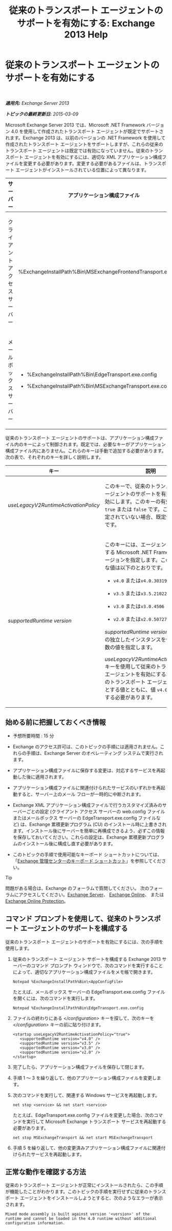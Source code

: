 ﻿---
title: '従来のトランスポート エージェントのサポートを有効にする: Exchange 2013 Help'
TOCTitle: 従来のトランスポート エージェントのサポートを有効にする
ms:assetid: 00617e87-7199-406e-b4a3-94378f657f1f
ms:mtpsurl: https://technet.microsoft.com/ja-jp/library/JJ591524(v=EXCHG.150)
ms:contentKeyID: 49115877
ms.date: 04/24/2018
mtps_version: v=EXCHG.150
ms.translationtype: HT
---

# 従来のトランスポート エージェントのサポートを有効にする

 

_**適用先:** Exchange Server 2013_

_**トピックの最終更新日:** 2015-03-09_

Microsoft Exchange Server 2013 では、Microsoft .NET Framework バージョン 4.0 を使用して作成されたトランスポート エージェントが既定でサポートされます。Exchange 2013 は、以前のバージョンの .NET Framework を使用して作成されたトランスポート エージェントをサポートしますが、これらの従来のトランスポート エージェントは既定では有効になっていません。従来のトランスポート エージェントを有効にするには、適切な XML アプリケーション構成ファイルを変更する必要があります。変更する必要があるファイルは、トランスポート エージェントがインストールされている位置によって異なります。


<table>
<colgroup>
<col style="width: 33%" />
<col style="width: 33%" />
<col style="width: 33%" />
</colgroup>
<thead>
<tr class="header">
<th>サーバー</th>
<th>アプリケーション構成ファイル</th>
<th>Microsoft Windows サービス</th>
</tr>
</thead>
<tbody>
<tr class="odd">
<td><p>クライアント アクセス サーバー</p></td>
<td><p>%ExchangeInstallPath%Bin\MSExchangeFrontendTransport.exe.config</p></td>
<td><p>Microsoft Exchange フロント エンド トランスポート (MSExchangeFrontendTransport)</p></td>
</tr>
<tr class="even">
<td><p>メールボックス サーバー</p></td>
<td><ul>
<li><p>%ExchangeInstallPath%Bin\EdgeTransport.exe.config</p></li>
<li><p>%ExchangeInstallPath%Bin\MSExchangeTransport.exe.config</p></li>
</ul></td>
<td><p>Microsoft Exchange トランスポート (MSExchangeTransport)</p></td>
</tr>
</tbody>
</table>


従来のトランスポート エージェントのサポートは、アプリケーション構成ファイル内のキーによって制御されます。既定では、必要なキーがアプリケーション構成ファイル内にありません。これらのキーは手動で追加する必要があります。次の表で、それぞれのキーを詳しく説明します。


<table>
<colgroup>
<col style="width: 50%" />
<col style="width: 50%" />
</colgroup>
<thead>
<tr class="header">
<th>キー</th>
<th>説明</th>
</tr>
</thead>
<tbody>
<tr class="odd">
<td><p><em>useLegacyV2RuntimeActivationPolicy</em></p></td>
<td><p>このキーで、従来のトランスポート エージェントのサポートを有効または無効にします。このキーの有効な値は、<code>true</code> または <code>false</code> です。このキーが指定されていない場合、既定値は <code>false</code> です。</p></td>
</tr>
<tr class="even">
<td><p><em>supportedRuntime version</em></p></td>
<td><p>このキーには、エージェントが必要とする Microsoft .NET Framework のバージョンを指定します。このキーで有効な値は以下のとおりです。</p>
<ul>
<li><p><code>v4.0</code> または<code>v4.0.30319</code></p></li>
<li><p><code>v3.5</code> または<code>v3.5.21022</code></p></li>
<li><p><code>v3.0</code> または<code>v3.0.4506</code></p></li>
<li><p><code>v2.0</code> または<code>v2.0.50727</code></p></li>
</ul>
<p><em>supportedRuntime version</em> キーの複数の独立したインスタンスを使用して、複数の値を指定します。</p>
<p><em>useLegacyV2RuntimeActivationPolicy</em> キーを使用して従来のトランスポート エージェントを有効にする場合、従来のトランスポート エージェントが必要とする値とともに、値 <code>v4.0</code> を常に指定する必要があります。</p></td>
</tr>
</tbody>
</table>


## 始める前に把握しておくべき情報

  - 予想所要時間 : 15 分

  - Exchange のアクセス許可は、このトピックの手順には適用されません。これらの手順は、Exchange Server のオペレーティング システムで実行されます。

  - アプリケーション構成ファイルに保存する変更は、対応するサービスを再起動した後に適用されます。

  - アプリケーション構成ファイルに関連付けられたサービスのいずれかを再起動すると、サーバー上のメール フローが一時的に中断されます。

  - Exchange XML アプリケーション構成ファイルで行うカスタマイズ済みのサーバーごとの設定 (クライアント アクセス サーバーの web.config ファイルまたはメールボックス サーバーの EdgeTransport.exe.config ファイルなど) は、Exchange 累積更新プログラム (CU) のインストール時に上書きされます。インストール後にサーバーを簡単に再構成できるよう、必ずこの情報を保存しておいてください。これらの設定は、Exchange 累積更新プログラムのインストール後に構成し直す必要があります。

  - このトピックの手順で使用可能なキーボード ショートカットについては、「[Exchange 管理センターのキーボード ショートカット](keyboard-shortcuts-in-the-exchange-admin-center-exchange-online-protection-help.md)」を参照してください。


> [!TIP]
> 問題がある場合は、Exchange のフォーラムで質問してください。 次のフォーラムにアクセスしてください。<A href="https://go.microsoft.com/fwlink/p/?linkid=60612">Exchange Server</A>、 <A href="https://go.microsoft.com/fwlink/p/?linkid=267542">Exchange Online</A>、 または <A href="https://go.microsoft.com/fwlink/p/?linkid=285351">Exchange Online Protection</A>。



## コマンド プロンプトを使用して、従来のトランスポート エージェントのサポートを構成する

従来のトランスポート エージェントのサポートを有効にするには、次の手順を使用します。

1.  従来のトランスポート エージェント サポートを構成する Exchange 2013 サーバーのコマンド プロンプト ウィンドウで、次のコマンドを実行することによって、適切なアプリケーション構成ファイルをメモ帳で開きます。
    
        Notepad %ExchangeInstallPath%Bin\<AppConfigFile>
    
    たとえば、メールボックス サーバーの EdgeTransport.exe.config ファイルを開くには、次のコマンドを実行します。
    
        Notepad %ExchangeInstallPath%Bin\EdgeTransport.exe.config

2.  ファイルの終わりにある *\</configuration\>* キーを探して、次のキーを *\</configuration\>* キーの前に貼り付けます。
    
        <startup useLegacyV2RuntimeActivationPolicy="true">
           <supportedRuntime version="v4.0" />
           <supportedRuntime version="v3.5" />
           <supportedRuntime version="v3.0" />
           <supportedRuntime version="v2.0" />
        </startup>

3.  完了したら、アプリケーション構成ファイルを保存して閉じます。

4.  手順 1 ～ 3 を繰り返して、他のアプリケーション構成ファイルを変更します。

5.  次のコマンドを実行して、関連する Windows サービスを再起動します。
    
        net stop <service> && net start <service>
    
    たとえば、EdgeTransport.exe.config ファイルを変更した場合、次のコマンドを実行して Microsoft Exchange トランスポート サービスを再起動する必要があります。
    
        net stop MSExchangeTransport && net start MSExchangeTransport

6.  手順 5 を繰り返して、他の変更済みアプリケーション構成ファイルに関連付けられたサービスを再起動します。

## 正常な動作を確認する方法

従来のトランスポート エージェントが正常にインストールされたら、この手順が機能したことがわかります。このトピックの手順を実行せずに従来のトランスポート エージェントをインストールしようとすると、次のようなエラーが表示されます。

    Mixed mode assembly is built against version '<version>' of the runtime and cannot be loaded in the 4.0 runtime without additional configuration information.

